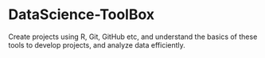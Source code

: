 # DataScience-ToolBox
Create projects using R, Git, GitHub etc, and understand the basics of these tools to develop projects, and analyze data efficiently.
